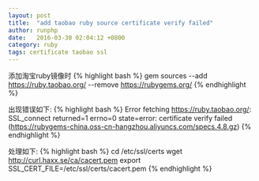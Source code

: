 ```yaml
---
layout: post
title:  "add taobao ruby source certificate verify failed"
author: runphp
date:   2016-03-30 02:04:12 +0800
category: ruby
tags: certificate taobao ssl
---
```

添加淘宝ruby镜像时
{% highlight bash %}
gem sources --add https://ruby.taobao.org/ --remove https://rubygems.org/
{% endhighlight %}

出现错误如下:
{% highlight bash %}
Error fetching https://ruby.taobao.org/:
        SSL_connect returned=1 errno=0 state=error: certificate verify failed (https://rubygems-china.oss-cn-hangzhou.aliyuncs.com/specs.4.8.gz)
{% endhighlight %}

处理如下:
{% highlight bash %}
cd /etc/ssl/certs
wget http://curl.haxx.se/ca/cacert.pem
export SSL_CERT_FILE=/etc/ssl/certs/cacert.pem
{% endhighlight %}
